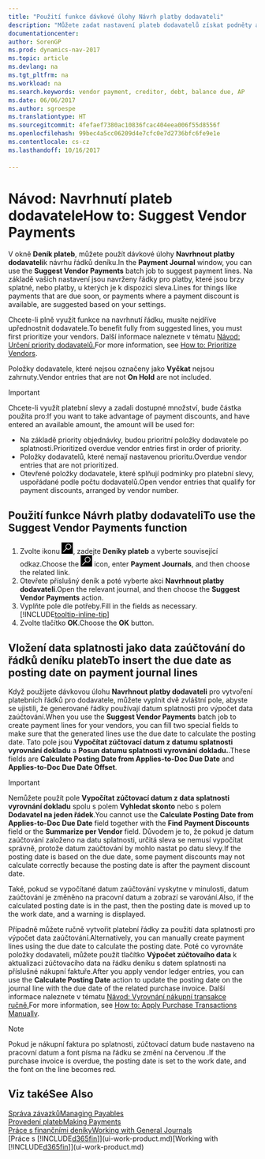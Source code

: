 ```yaml
---
title: "Použití funkce dávkové úlohy Návrh platby dodavateli"
description: "Můžete zadat nastavení plateb dodavatelů získat podněty a návrhy na platby, které jsou splatné dříve nebo pokud je k dispozici sleva"
documentationcenter: 
author: SorenGP
ms.prod: dynamics-nav-2017
ms.topic: article
ms.devlang: na
ms.tgt_pltfrm: na
ms.workload: na
ms.search.keywords: vendor payment, creditor, debt, balance due, AP
ms.date: 06/06/2017
ms.author: sgroespe
ms.translationtype: HT
ms.sourcegitcommit: 4fefaef7380ac10836fcac404eea006f55d8556f
ms.openlocfilehash: 99bec4a5cc06209d4e7cfc0e7d2736bfc6fe9e1e
ms.contentlocale: cs-cz
ms.lasthandoff: 10/16/2017

---
```

# <a name="how-to-suggest-vendor-payments"></a><span data-ttu-id="569fc-103">Návod: Navrhnutí plateb dodavatele</span><span class="sxs-lookup"><span data-stu-id="569fc-103">How to: Suggest Vendor Payments</span></span>
<span data-ttu-id="569fc-104">V okně **Deník plateb**, můžete použít dávkové úlohy **Navrhnout platby dodavateli**k návrhu řádků deníku.</span><span class="sxs-lookup"><span data-stu-id="569fc-104">In the **Payment Journal** window, you can use the **Suggest Vendor Payments** batch job to suggest payment lines.</span></span> <span data-ttu-id="569fc-105">Na základě vašich nastavení jsou navrženy řádky pro platby, které jsou brzy splatné, nebo platby, u kterých je k dispozici sleva.</span><span class="sxs-lookup"><span data-stu-id="569fc-105">Lines for things like payments that are due soon, or payments where a payment discount is available, are suggested based on your settings.</span></span>

<span data-ttu-id="569fc-106">Chcete-li plně využít funkce na navrhnutí řádku, musíte nejdříve upřednostnit dodavatele.</span><span class="sxs-lookup"><span data-stu-id="569fc-106">To benefit fully from suggested lines, you must first prioritize your vendors.</span></span> <span data-ttu-id="569fc-107">Další informace naleznete v tématu [Návod: Určení priority dodavatelů.](purchasing-how-prioritize-vendors.md)</span><span class="sxs-lookup"><span data-stu-id="569fc-107">For more information, see [How to: Prioritize Vendors](purchasing-how-prioritize-vendors.md).</span></span>  

<span data-ttu-id="569fc-108">Položky dodavatele, které nejsou označeny jako **Vyčkat** nejsou zahrnuty.</span><span class="sxs-lookup"><span data-stu-id="569fc-108">Vendor entries that are not **On Hold** are not included.</span></span>  

> [!IMPORTANT]  
>   <span data-ttu-id="569fc-109">Chcete-li využít platební slevy a zadali dostupné množství, bude částka použita pro:</span><span class="sxs-lookup"><span data-stu-id="569fc-109">If you want to take advantage of payment discounts, and have entered an available amount, the amount will be used for:</span></span>  

* <span data-ttu-id="569fc-110">Na základě priority objednávky, budou prioritní položky dodavatele po splatnosti.</span><span class="sxs-lookup"><span data-stu-id="569fc-110">Prioritized overdue vendor entries first in order of priority.</span></span>  
* <span data-ttu-id="569fc-111">Položky dodavatelů, které nemají nastavenou prioritu.</span><span class="sxs-lookup"><span data-stu-id="569fc-111">Overdue vendor entries that are not prioritized.</span></span>  
* <span data-ttu-id="569fc-112">Otevřené položky dodavatele, které splňují podmínky pro platební slevy, uspořádané podle počtu dodavatelů.</span><span class="sxs-lookup"><span data-stu-id="569fc-112">Open vendor entries that qualify for payment discounts, arranged by vendor number.</span></span>  

## <a name="to-use-the-suggest-vendor-payments-function"></a><span data-ttu-id="569fc-113">Použití funkce Návrh platby dodavateli</span><span class="sxs-lookup"><span data-stu-id="569fc-113">To use the Suggest Vendor Payments function</span></span>
1. <span data-ttu-id="569fc-114">Zvolte ikonu ![Vyhledat stránku nebo sestavu](media/ui-search/search_small.png "Ikona Vyhledat stránku nebo sestavu"), zadejte **Deníky plateb** a vyberte související odkaz.</span><span class="sxs-lookup"><span data-stu-id="569fc-114">Choose the ![Search for Page or Report](media/ui-search/search_small.png "Search for Page or Report icon") icon, enter **Payment Journals**, and then choose the related link.</span></span>  
2. <span data-ttu-id="569fc-115">Otevřete příslušný deník a poté vyberte akci **Navrhnout platby dodavateli**.</span><span class="sxs-lookup"><span data-stu-id="569fc-115">Open the relevant journal, and then choose the **Suggest Vendor Payments** action.</span></span>  
3. <span data-ttu-id="569fc-116">Vyplňte pole dle potřeby.</span><span class="sxs-lookup"><span data-stu-id="569fc-116">Fill in the fields as necessary.</span></span> [!INCLUDE[tooltip-inline-tip](includes/tooltip-inline-tip_md.md)]  
4. <span data-ttu-id="569fc-117">Zvolte tlačítko **OK**.</span><span class="sxs-lookup"><span data-stu-id="569fc-117">Choose the **OK** button.</span></span>  

## <a name="to-insert-the-due-date-as-posting-date-on-payment-journal-lines"></a><span data-ttu-id="569fc-118">Vložení data splatnosti jako data zaúčtování do řádků deníku plateb</span><span class="sxs-lookup"><span data-stu-id="569fc-118">To insert the due date as posting date on payment journal lines</span></span>
<span data-ttu-id="569fc-119">Když použijete dávkovou úlohu **Navrhnout platby dodavateli** pro vytvoření platebních řádků pro dodavatele, můžete vyplnit dvě zvláštní pole, abyste se ujistili, že generované řádky používají datum splatnosti pro výpočet data zaúčtování.</span><span class="sxs-lookup"><span data-stu-id="569fc-119">When you use the **Suggest Vendor Payments** batch job to create payment lines for your vendors, you can fill two special fields to make sure that the generated lines use the due date to calculate the posting date.</span></span> <span data-ttu-id="569fc-120">Tato pole jsou **Vypočítat zúčtovací datum z datumu splatnosti vyrovnání dokladu** a **Posun datumu splatnosti vyrovnání dokladu.**.</span><span class="sxs-lookup"><span data-stu-id="569fc-120">These fields are **Calculate Posting Date from Applies-to-Doc Due Date** and **Applies-to-Doc Due Date Offset**.</span></span>  

> [!IMPORTANT]  
>   <span data-ttu-id="569fc-121">Nemůžete použít pole **Vypočítat zúčtovací datum z data splatnosti vyrovnání dokladu** spolu s polem **Vyhledat skonto** nebo s polem **Dodavatel na jeden řádek**.</span><span class="sxs-lookup"><span data-stu-id="569fc-121">You cannot use the **Calculate Posting Date from Applies-to-Doc Due Date** field together with the **Find Payment Discounts** field or the **Summarize per Vendor** field.</span></span> <span data-ttu-id="569fc-122">Důvodem je to, že pokud je datum zaúčtování založeno na datu splatnosti, určitá sleva se nemusí vypočítat správně, protože datum zaúčtování by mohlo nastat po datu slevy.</span><span class="sxs-lookup"><span data-stu-id="569fc-122">If the posting date is based on the due date, some payment discounts may not calculate correctly because the posting date is after the payment discount date.</span></span>  

<span data-ttu-id="569fc-123">Také, pokud se vypočítané datum zaúčtování vyskytne v minulosti, datum zaúčtování je změněno na pracovní datum a zobrazí se varování.</span><span class="sxs-lookup"><span data-stu-id="569fc-123">Also, if the calculated posting date is in the past, then the posting date is moved up to the work date, and a warning is displayed.</span></span>  

<span data-ttu-id="569fc-124">Případně můžete ručně vytvořit platební řádky za použití data splatnosti pro výpočet data zaúčtování.</span><span class="sxs-lookup"><span data-stu-id="569fc-124">Alternatively, you can manually create payment lines using the due date to calculate the posting date.</span></span> <span data-ttu-id="569fc-125">Poté co vyrovnáte položky dodavateli, můžete použít tlačítko **Výpočet zúčtovaího data** k aktualizaci zúčtovacího data na řádku deníku s datem splatnosti na příslušné nákupní faktuře.</span><span class="sxs-lookup"><span data-stu-id="569fc-125">After you apply vendor ledger entries, you can use the **Calculate Posting Date** action to update the posting date on the journal line with the due date of the related purchase invoice.</span></span> <span data-ttu-id="569fc-126">Další informace naleznete v tématu [Návod: Vyrovnání nákupní transakce ručně.](payables-how-apply-purchase-transactions-manually.md)</span><span class="sxs-lookup"><span data-stu-id="569fc-126">For more information, see [How to: Apply Purchase Transactions Manually](payables-how-apply-purchase-transactions-manually.md).</span></span>  

> [!NOTE]  
>   <span data-ttu-id="569fc-127">Pokud je nákupní faktura po splatnosti, zúčtovací datum bude nastaveno na pracovní datum a font písma na řádku se změní na červenou .</span><span class="sxs-lookup"><span data-stu-id="569fc-127">If the purchase invoice is overdue, the posting date is set to the work date, and the font on the line becomes red.</span></span>  

## <a name="see-also"></a><span data-ttu-id="569fc-128">Viz také</span><span class="sxs-lookup"><span data-stu-id="569fc-128">See Also</span></span>
[<span data-ttu-id="569fc-129">Správa závazků</span><span class="sxs-lookup"><span data-stu-id="569fc-129">Managing Payables</span></span>](payables-manage-payables.md)  
[<span data-ttu-id="569fc-130">Provedení plateb</span><span class="sxs-lookup"><span data-stu-id="569fc-130">Making Payments</span></span>](payables-make-payments.md)  
[<span data-ttu-id="569fc-131">Práce s finančními deníky</span><span class="sxs-lookup"><span data-stu-id="569fc-131">Working with General Journals</span></span>](ui-work-general-journals.md)  
<span data-ttu-id="569fc-132">[Práce s [!INCLUDE[d365fin](includes/d365fin_md.md)]](ui-work-product.md)</span><span class="sxs-lookup"><span data-stu-id="569fc-132">[Working with [!INCLUDE[d365fin](includes/d365fin_md.md)]](ui-work-product.md)</span></span>  

